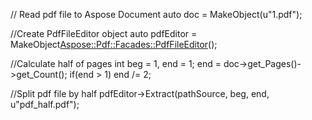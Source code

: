 
// Read pdf file to Aspose Document
auto doc = MakeObject<Document>(u"1.pdf");

//Create PdfFileEditor object
auto pdfEditor = MakeObject<Aspose::Pdf::Facades::PdfFileEditor>();

//Calculate half of pages
int beg = 1, end = 1;
end = doc->get_Pages()->get_Count();
if(end > 1) end /= 2;

//Split pdf file by half
pdfEditor->Extract(pathSource, beg, end, u"pdf_half.pdf");
